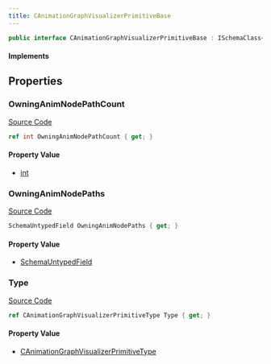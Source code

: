 ```yaml
---
title: CAnimationGraphVisualizerPrimitiveBase
---
```


```csharp
public interface CAnimationGraphVisualizerPrimitiveBase : ISchemaClass<CAnimationGraphVisualizerPrimitiveBase>, ISchemaField, ISchemaClass, INativeHandle
```

#### Implements

## Properties

### OwningAnimNodePathCount

[Source Code](https://github.com/swiftly-solution/swiftlys2/blob/beta/managed/src/SwiftlyS2.Generated/Schemas/Interfaces/CAnimationGraphVisualizerPrimitiveBase.cs#L21)

```csharp
ref int OwningAnimNodePathCount { get; }
```

#### Property Value

- [int](https://learn.microsoft.com/dotnet/api/system.int32)

### OwningAnimNodePaths

[Source Code](https://github.com/swiftly-solution/swiftlys2/blob/beta/managed/src/SwiftlyS2.Generated/Schemas/Interfaces/CAnimationGraphVisualizerPrimitiveBase.cs#L19)

```csharp
SchemaUntypedField OwningAnimNodePaths { get; }
```

#### Property Value

- [SchemaUntypedField](/docs/api/shared/schemas/schemauntypedfield)

### Type

[Source Code](https://github.com/swiftly-solution/swiftlys2/blob/beta/managed/src/SwiftlyS2.Generated/Schemas/Interfaces/CAnimationGraphVisualizerPrimitiveBase.cs#L16)

```csharp
ref CAnimationGraphVisualizerPrimitiveType Type { get; }
```

#### Property Value

- [CAnimationGraphVisualizerPrimitiveType](/docs/api/shared/schemadefinitions/canimationgraphvisualizerprimitivetype)

